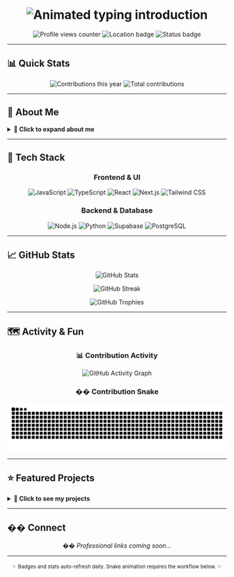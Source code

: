 <!--last_refresh:2025-08-14-->
<!--last_refresh:2025-08-14-->
<!--last_refresh:2025-08-14-->
<!--last_refresh:2025-08-14-->
<!--last_refresh:2025-08-13-->
<!--last_refresh:2025-08-13-->
<!--last_refresh:2025-08-13-->
<!-- Profile README for Harsha Fernando -->
<!--last_refresh:2025-01-13--> <!-- Workflow marker - do not remove -->

<!-- HEADER -->
<div align="center">
  <h1 align="center">
    <img src="https://readme-typing-svg.demolab.com?font=Inter&weight=600&size=28&pause=1000&color=FF6BD6&center=true&vCenter=true&width=750&lines=Hi%2C+I'm+Harsha+Fernando;BIS+Undergraduate+%7C+USJP;Welcome+to+my+GitHub+profile" alt="Animated typing introduction" />
  </h1>
  
  <p align="center">
    <img src="https://komarev.com/ghpvc/?username=Harsha-Fernando&style=flat-square&color=FF6BD6" alt="Profile views counter" />
    <img src="https://img.shields.io/badge/Colombo%2C%20Sri%20Lanka-555555?style=flat-square&logo=google-maps&logoColor=white" alt="Location badge" />
    <img src="https://img.shields.io/badge/Status-Available%20for%20Opportunities-22C55E?style=flat-square&logo=github&logoColor=white" alt="Status badge" />
  </p>
</div>

---

## 📊 Quick Stats
<div align="center">
  
  ![Contributions this year](https://img.shields.io/badge/Contributions%20(<!--current_year-->2025<!--/current_year-->)%3A%20<!--contrib_ytd-->190<!--/contrib_ytd-->-FF6BD6?style=for-the-badge&logo=github&logoColor=white)
  ![Total contributions](https://img.shields.io/badge/Total%20Contributions%3A%20<!--contrib_total-->204<!--/contrib_total-->-8B5CF6?style=for-the-badge&logo=github&logoColor=white)
  
</div>

---

## 👋 About Me
<details>
<summary><b>🎯 Click to expand about me</b></summary>

- **🎓 Currently**: Undergraduate at the University of Sri Jayewardenepura (Business Information Systems)
- **🚀 Working on**: UniApi & AI-powered travel planner improvements
- **📚 Learning**: Advanced TypeScript patterns, clean architecture for Next.js, performance optimization
- **💡 Interests**: High-performance web apps, clean UI/UX, developer experience, open source
- **🌱 2025 Goal**: Ship two production OSS tools and contribute weekly to the community

</details>

---

## 🧰 Tech Stack
<div align="center">
  
  ### Frontend & UI
  ![JavaScript](https://img.shields.io/badge/JavaScript-F7DF1E?style=for-the-badge&logo=javascript&logoColor=black)
  ![TypeScript](https://img.shields.io/badge/TypeScript-3178C6?style=for-the-badge&logo=typescript&logoColor=white)
  ![React](https://img.shields.io/badge/React-61DAFB?style=for-the-badge&logo=react&logoColor=black)
  ![Next.js](https://img.shields.io/badge/Next.js-000000?style=for-the-badge&logo=next.js&logoColor=white)
  ![Tailwind CSS](https://img.shields.io/badge/Tailwind_CSS-06B6D4?style=for-the-badge&logo=tailwind-css&logoColor=white)
  
  ### Backend & Database
  ![Node.js](https://img.shields.io/badge/Node.js-339933?style=for-the-badge&logo=nodedotjs&logoColor=white)
  ![Python](https://img.shields.io/badge/Python-3776AB?style=for-the-badge&logo=python&logoColor=white)
  ![Supabase](https://img.shields.io/badge/Supabase-3ECF8E?style=for-the-badge&logo=supabase&logoColor=black)
  ![PostgreSQL](https://img.shields.io/badge/PostgreSQL-4169E1?style=for-the-badge&logo=postgresql&logoColor=white)
  
</div>

---


## 📈 GitHub Stats
<div align="center">
  
  <!-- Use a different stats service that's more reliable -->
  ![GitHub Stats](https://github-stats-alpha.vercel.app/api?username=Harsha-Fernando&cc=000&tc=fff&ic=fff&bc=000&theme=dark&include_all_commits=true&count_private=true)
  
  ![GitHub Streak](https://streak-stats.demolab.com?user=Harsha-Fernando&theme=radical&hide_border=true&background=0D1117&stroke=FF6BD6&ring=8B5CF6&fire=FF6BD6&currStreakNum=FFFFFF&sideNums=FFFFFF&currStreakLabel=FF6BD6&sideLabels=8B5CF6&dates=8B5CF6)
  
  ![GitHub Trophies](https://github-profile-trophy.vercel.app/?username=Harsha-Fernando&theme=onedark&no-bg=true&no-frame=true&column=4&margin-w=15&margin-h=15&rank=SECRET,SSS,SS,S,AAA&title=MultiLanguage,Stars,Commits,Repositories)
  
</div>

---

## 🗺️ Activity & Fun
<div align="center">
  
  ### 📊 Contribution Activity
  ![GitHub Activity Graph](https://github-readme-activity-graph.vercel.app/graph?username=Harsha-Fernando&theme=tokyo-night&hide_border=true&bg_color=0D1117&color=FF6BD6&line=8B5CF6&point=FF6BD6&area=true&area_color=8B5CF6&area_alpha=0.2)
  
  ### �� Contribution Snake
  ![Contribution Snake](https://raw.githubusercontent.com/Harsha-Fernando/Harsha-Fernando/output/snake.svg)
  
</div>

---

## ⭐ Featured Projects
<details>
<summary><b>🚀 Click to see my projects</b></summary>

<div align="center">

| Project | Description | Repo | Live Demo |
|---------|-------------|------|-----------|
| **🎓 UniApi Deployed** | Production-ready API platform with Next.js, Supabase, and performance-first DX | [GitHub](https://github.com/Harsha-Fernando/UniApi-Deployed) | [uniapi.lk](https://uniapi.lk) |
| **✈️ Travela Improved** | AI-powered travel planning with personalized itineraries and smart recommendations | [GitHub](https://github.com/Harsha-Fernando/travela-improved) | [Live Demo](https://travela-for-you.vercel.app/) |
| **😴 Sleep Better** | Minimal wellness app exploring better sleep routines and sleep tracking | [GitHub](https://github.com/Harsha-Fernando/sleep) | [Live Demo](https://sleep-better.vercel.app/) |
| **📍 Final Finder** | Map-based finder for ATMs and pharmacies with distance/rating filters | [GitHub](https://github.com/Harsha-Fernando/final-finder) | [Live Demo](https://harsha-fernando.github.io/final-finder/) |

</div>

</details>

---

## �� Connect
<div align="center">
  
  <p><em>�� Professional links coming soon...</em></p>
  
</div>

---

<div align="center">
  <p><small>✨ Badges and stats auto-refresh daily. Snake animation requires the workflow below. ✨</small></p>
</div>
